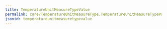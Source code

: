 ```yaml
---
title: TemperatureUnitMeasureTypeValue
permalink: core/TemperatureUnitMeasureType.TemperatureUnitMeasureTypeValue.html
jsonid: temperatureunitmeasuretypevalue
---
```

